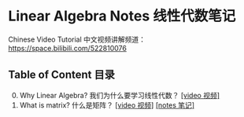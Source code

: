# Linear Algebra Notes 线性代数笔记
Chinese Video Tutorial 中文视频讲解频道：https://space.bilibili.com/522810076

## Table of Content 目录

0. Why Linear Algebra? 我们为什么要学习线性代数？ [\[video 视频\]](https://www.bilibili.com/video/BV1Tg4y1879R)
1. What is matrix? 什么是矩阵？ [\[video 视频\]](https://www.bilibili.com/video/BV1jT4y1G7pM/) [\[notes 笔记\]](https://github.com/ElectronicKale/Linear_Algebra_Notes/blob/master/What%20is%20Matrix-%E4%BB%80%E4%B9%88%E6%98%AF%E7%9F%A9%E9%98%B5%EF%BC%9F.pdf)
